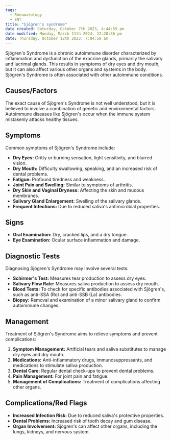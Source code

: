 ```yaml
---
tags:
  - Rheumatology
  - ENT
title: "Sjögren's syndrome"
date created: Saturday, October 7th 2023, 4:44:55 pm
date modified: Monday, March 11th 2024, 12:20:36 pm
date: Thursday, October 12th 2023, 7:04:50 am
---
```

Sjögren's Syndrome is a chronic autoimmune disorder characterized by inflammation and dysfunction of the exocrine glands, primarily the salivary and lacrimal glands. This results in symptoms of dry eyes and dry mouth, but it can also affect various other organs and systems in the body. Sjögren's Syndrome is often associated with other autoimmune conditions.

## Causes/Factors

The exact cause of Sjögren's Syndrome is not well understood, but it is believed to involve a combination of genetic and environmental factors. Autoimmune diseases like Sjögren's occur when the immune system mistakenly attacks healthy tissues.

## Symptoms

Common symptoms of Sjögren's Syndrome include:

- **Dry Eyes:** Gritty or burning sensation, light sensitivity, and blurred vision.
- **Dry Mouth:** Difficulty swallowing, speaking, and an increased risk of dental problems.
- **Fatigue:** Profound tiredness and weakness.
- **Joint Pain and Swelling:** Similar to symptoms of arthritis.
- **Dry Skin and Vaginal Dryness:** Affecting the skin and mucous membranes.
- **Salivary Gland Enlargement:** Swelling of the salivary glands.
- **Frequent Infections:** Due to reduced saliva's antimicrobial properties.

## Signs

- **Oral Examination:** Dry, cracked lips, and a dry tongue.
- **Eye Examination:** Ocular surface inflammation and damage.

## Diagnostic Tests

Diagnosing Sjögren's Syndrome may involve several tests:

- **Schirmer's Test:** Measures tear production to assess dry eyes.
- **Salivary Flow Rate:** Measures saliva production to assess dry mouth.
- **Blood Tests:** To check for specific antibodies associated with Sjögren's, such as anti-SSA (Ro) and anti-SSB (La) antibodies.
- **Biopsy:** Removal and examination of a minor salivary gland to confirm autoimmune changes.

## Management

Treatment of Sjögren's Syndrome aims to relieve symptoms and prevent complications:

1. **Symptom Management:** Artificial tears and saliva substitutes to manage dry eyes and dry mouth.
2. **Medications:** Anti-inflammatory drugs, immunosuppressants, and medications to stimulate saliva production.
3. **Dental Care:** Regular dental check-ups to prevent dental problems.
4. **Pain Management:** For joint pain and fatigue.
5. **Management of Complications:** Treatment of complications affecting other organs.

## Complications/Red Flags

- **Increased Infection Risk:** Due to reduced saliva's protective properties.
- **Dental Problems:** Increased risk of tooth decay and gum disease.
- **Organ Involvement:** Sjögren's can affect other organs, including the lungs, kidneys, and nervous system.